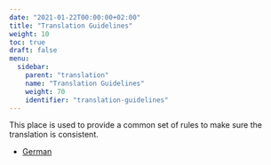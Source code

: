 ```yaml
---
date: "2021-01-22T00:00:00+02:00"
title: "Translation Guidelines"
weight: 10
toc: true
draft: false
menu:
  sidebar:
    parent: "translation"
    name: "Translation Guidelines"
    weight: 70
    identifier: "translation-guidelines"
---
```


This place is used to provide a common set of rules to make sure the translation is consistent.

* [German](https://docs.gitea.io/de-de/übersetzungs-richtlinien/)
